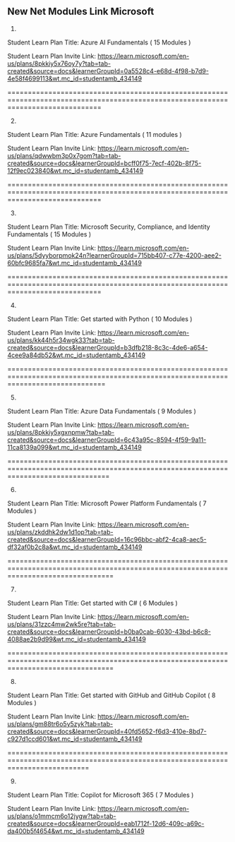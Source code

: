 New Net Modules Link Microsoft 
-------------------------------

1.
Student Learn Plan Title: Azure AI Fundamentals ( 15 Modules )

Student Learn Plan Invite Link: https://learn.microsoft.com/en-us/plans/8pkkiy5x76oy7y?tab=tab-created&source=docs&learnerGroupId=0a5528c4-e68d-4f98-b7d9-4e58f4699113&wt.mc_id=studentamb_434149


===================================================================================================================================

2.
Student Learn Plan Title: Azure Fundamentals ( 11 modules )

Student Learn Plan Invite Link:  https://learn.microsoft.com/en-us/plans/qdwwbm3p0x7gom?tab=tab-created&source=docs&learnerGroupId=bcff0f75-7ecf-402b-8f75-12f9ec023840&wt.mc_id=studentamb_434149


===================================================================================================================================

3.
Student Learn Plan Title: Microsoft Security, Compliance, and Identity Fundamentals ( 15 Modules )

Student Learn Plan Invite Link:  https://learn.microsoft.com/en-us/plans/5dyyborpmok24n?learnerGroupId=715bb407-c77e-4200-aee2-60bfc9685fa7&wt.mc_id=studentamb_434149


===================================================================================================================================

4.
Student Learn Plan Title: Get started with Python ( 10 Modules )

Student Learn Plan Invite Link:  https://learn.microsoft.com/en-us/plans/kk44h5r34wgk33?tab=tab-created&source=docs&learnerGroupId=b3dfb218-8c3c-4de6-a654-4cee9a84db52&wt.mc_id=studentamb_434149


====================================================================================================================================


5.
Student Learn Plan Title: Azure Data Fundamentals ( 9 Modules )

Student Learn Plan Invite Link:  https://learn.microsoft.com/en-us/plans/8pkkiy5xgxnpmw?tab=tab-created&source=docs&learnerGroupId=6c43a95c-8594-4f59-9a11-11ca8139a099&wt.mc_id=studentamb_434149


=====================================================================================================================================

6.
Student Learn Plan Title: Microsoft Power Platform Fundamentals ( 7 Modules )

Student Learn Plan Invite Link:  https://learn.microsoft.com/en-us/plans/zkddhk2dw1d1op?tab=tab-created&source=docs&learnerGroupId=16c96bbc-abf2-4ca8-aec5-df32af0b2c8a&wt.mc_id=studentamb_434149


======================================================================================================================================

7.
Student Learn Plan Title: Get started with C# ( 6 Modules )

Student Learn Plan Invite Link:  https://learn.microsoft.com/en-us/plans/31zzc4mw2wk5re?tab=tab-created&source=docs&learnerGroupId=b0ba0cab-6030-43bd-b6c8-4088ae2b9d99&wt.mc_id=studentamb_434149


======================================================================================================================================

8.
Student Learn Plan Title: Get started with GitHub and GitHub Copilot ( 8 Modules )

Student Learn Plan Invite Link:  https://learn.microsoft.com/en-us/plans/gm88tr6o5y5zyk?tab=tab-created&source=docs&learnerGroupId=40fd5652-f6d3-410e-8bd7-c927d1ccd601&wt.mc_id=studentamb_434149


================================================================================================================================

9.
Student Learn Plan Title: Copilot for Microsoft 365 ( 7 Modules )

Student Learn Plan Invite Link:  https://learn.microsoft.com/en-us/plans/o1mmcm6o12jygw?tab=tab-created&source=docs&learnerGroupId=eab1712f-12d6-409c-a69c-da400b5f4654&wt.mc_id=studentamb_434149
